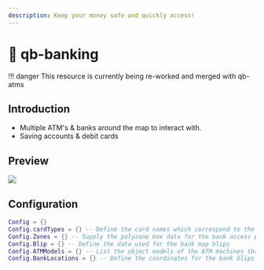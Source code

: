 ```yaml
---
description: Keep your money safe and quickly access!
---
```


# 🏦 qb-banking

!!! danger
    This resource is currently being re-worked and merged with qb-atms


## Introduction

* Multiple ATM's & banks around the map to interact with.
* Saving accounts & debit cards

## Preview

![](https://camo.githubusercontent.com/66e8f478098a6ff4458fef951745f16d18281c648a72259a13e40082c3f638ee/68747470733a2f2f692e696d6775722e636f6d2f58617a615959492e706e67)

## Configuration

```lua
Config = {}
Config.cardTypes = {} -- Define the card names which correspond to the item
Config.Zones = {} -- Supply the polyzone box data for the bank access points
Config.Blip = {} -- Define the data used for the bank map blips
Config.ATMModels = {} -- List the object models of the ATM machines that can be used
Config.BankLocations = {} -- Define the coordinates for the bank blips
```
